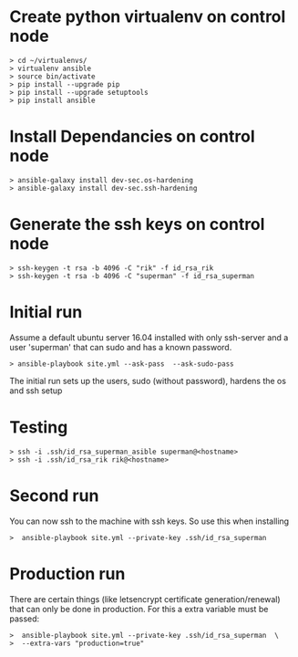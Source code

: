 # Create python virtualenv on control node

    > cd ~/virtualenvs/
    > virtualenv ansible
    > source bin/activate
    > pip install --upgrade pip
    > pip install --upgrade setuptools
    > pip install ansible

# Install Dependancies on control node

    > ansible-galaxy install dev-sec.os-hardening  
    > ansible-galaxy install dev-sec.ssh-hardening

# Generate the ssh keys on control node

    > ssh-keygen -t rsa -b 4096 -C "rik" -f id_rsa_rik
    > ssh-keygen -t rsa -b 4096 -C "superman" -f id_rsa_superman

# Initial run

Assume a default ubuntu server 16.04 installed with only ssh-server and a user
'superman' that can sudo and has a known password.

    > ansible-playbook site.yml --ask-pass  --ask-sudo-pass

The initial run sets up the users, sudo (without password), hardens the os and
ssh setup

# Testing
    > ssh -i .ssh/id_rsa_superman_asible superman@<hostname>
    > ssh -i .ssh/id_rsa_rik rik@<hostname>

# Second run

You can now ssh to the machine with ssh keys. So use this when installing

    >  ansible-playbook site.yml --private-key .ssh/id_rsa_superman

# Production run

There are certain things (like letsencrypt certificate generation/renewal) that
can only be done in production. For this a extra variable must be passed:

    >  ansible-playbook site.yml --private-key .ssh/id_rsa_superman  \
    >  --extra-vars "production=true"
